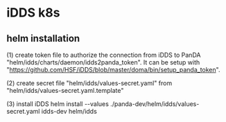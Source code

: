 # iDDS k8s

## helm installation

(1) create token file to authorize the connection from iDDS to PanDA "helm/idds/charts/daemon/idds2panda_token". It can be setup with "https://github.com/HSF/iDDS/blob/master/doma/bin/setup_panda_token".

(2) create secret file "helm/idds/values-secret.yaml" from "helm/idds/values-secret.yaml.template"

(3) install iDDS
helm install --values ./panda-dev/helm/idds/values-secret.yaml idds-dev helm/idds

